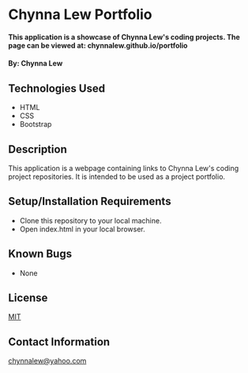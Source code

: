 # Chynna Lew Portfolio

#### This application is a showcase of Chynna Lew's coding projects. The page can be viewed at: chynnalew.github.io/portfolio

#### By: Chynna Lew

## Technologies Used

* HTML
* CSS
* Bootstrap

## Description

This application is a webpage containing links to Chynna Lew's coding project repositories. It is intended to be used as a project portfolio. 

## Setup/Installation Requirements

* Clone this repository to your local machine.
* Open index.html in your local browser.

## Known Bugs

* None

 ## License

 [MIT](https://opensource.org/licenses/MIT)

 ## Contact Information

 chynnalew@yahoo.com
